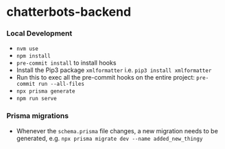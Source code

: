 # chatterbots-backend

### Local Development

- `nvm use`
- `npm install`
- `pre-commit install` to install hooks
- Install the Pip3 package `xmlformatter` i.e. `pip3 install xmlformatter`
- Run this to exec all the pre-commit hooks on the entire project: `pre-commit run --all-files`
- `npx prisma generate`
- `npm run serve`

### Prisma migrations

- Whenever the `schema.prisma` file changes, a new migration needs to be generated, e.g. `npx prisma migrate dev --name added_new_thingy`

